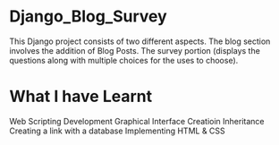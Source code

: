 # Django_Blog_Survey
This Django project consists of two different aspects. The blog section involves the addition of Blog Posts. The survey portion (displays the questions along with multiple choices for the uses to choose). 

# What I have Learnt
Web Scripting Development
Graphical Interface Creatioin
Inheritance
Creating a link with a database
Implementing HTML & CSS
